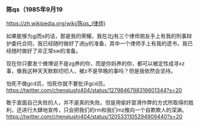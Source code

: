 ### 陈qs（1985年9月19
https://zh.wikipedia.org/wiki/陈qs_(律师)

如果能够为gj而s的话，那是我的荣耀。我在北j有三个律师朋友手上有我的刑事辩护委托合同，我已经随时做好了进jy的准备，其中一个律师手上有我的遗书，我已经随时做好了非正常sw的准备。

现在你只要发个微博说不是zg养的你，而是你妈养的你，都可以被定性成寻xz事，像我这种天天默默叨叨人，被z不是早晚的事吗？但是我依然会坚持。

怕死不做gcd员，怕死你就不要批评gcd员。
https://twitter.com/chenqiushi404/status/1279846798316601344?s=20

敢于直面自己失败的人，并不是真的失败。但是用偷奸耍滑作弊的方式所取得的胜利，还进行大肆地宣传，只会把我们的rm和我们mz推向一个自欺欺人的深渊。
https://twitter.com/chenqiushi404/status/1205331105294909440?s=20
